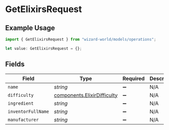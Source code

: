 # GetElixirsRequest

## Example Usage

```typescript
import { GetElixirsRequest } from "wizard-world/models/operations";

let value: GetElixirsRequest = {};
```

## Fields

| Field                                                                      | Type                                                                       | Required                                                                   | Description                                                                |
| -------------------------------------------------------------------------- | -------------------------------------------------------------------------- | -------------------------------------------------------------------------- | -------------------------------------------------------------------------- |
| `name`                                                                     | *string*                                                                   | :heavy_minus_sign:                                                         | N/A                                                                        |
| `difficulty`                                                               | [components.ElixirDifficulty](../../models/components/elixirdifficulty.md) | :heavy_minus_sign:                                                         | N/A                                                                        |
| `ingredient`                                                               | *string*                                                                   | :heavy_minus_sign:                                                         | N/A                                                                        |
| `inventorFullName`                                                         | *string*                                                                   | :heavy_minus_sign:                                                         | N/A                                                                        |
| `manufacturer`                                                             | *string*                                                                   | :heavy_minus_sign:                                                         | N/A                                                                        |